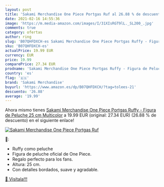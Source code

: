 ```yaml
---
layout: post
title: 'Sakami Merchandise One Piece Portgas Ruf al 26.88 % de descuento'
date: 2021-02-16 14:55:36
image: 'https://m.media-amazon.com/images/I/31XIsRGT9lL._SL200_.jpg'
comments: true
category: ofertas
author: ring
slug: 'B07QHFDXCH-es Sakami Merchandise One Piece Portgas Ruffy - Figura de...'
sku: 'B07QHFDXCH-es'
actualPrice: 19.99 EUR
currency: EUR
price: 19.99
comparePrice: 27.34 EUR
prodname: 'Sakami Merchandise One Piece Portgas Ruffy - Figura de Peluche  25 cm   Multicolor'
country: 'es'
flag: '🇪🇸'
brand: 'Sakami Merchandise'
buyurl: 'https://www.amazon.es/dp/B07QHFDXCH/?tag=tolees-21'
descuento: '26.88'
average: '19.99'
---
```


Ahora mismo tienes [Sakami Merchandise One Piece Portgas Ruffy - Figura de Peluche  25 cm   Multicolor](https://www.amazon.es/dp/B07QHFDXCH/?tag=tolees-21) a 19.99 EUR (original: 27.34 EUR) (26.88 %  de descuento) en el siguiente enlace!

[![Sakami Merchandise One Piece Portgas Ruf](https://m.media-amazon.com/images/I/31XIsRGT9lL._SL200_.jpg)](https://www.amazon.es/dp/B07QHFDXCH/?tag=tolees-21)

🔎:

- Ruffy como peluche
- Figura de peluche oficial de One Piece.
- Regalo perfecto para los fans.
- Altura: 25 cm.
- Con detalles bordados, suave y agradable.

[🛒 Visítala!!!](https://www.amazon.es/dp/B07QHFDXCH/?tag=tolees-21)
